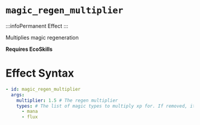 # `magic_regen_multiplier`
:::infoPermanent Effect
:::

Multiplies magic regeneration

**Requires EcoSkills**

# Effect Syntax
```yaml
- id: magic_regen_multiplier
  args:
    multiplier: 1.5 # The regen multiplier
    types: # The list of magic types to multiply xp for. If removed, it will multiply all types.
      - mana
      - flux 
```
